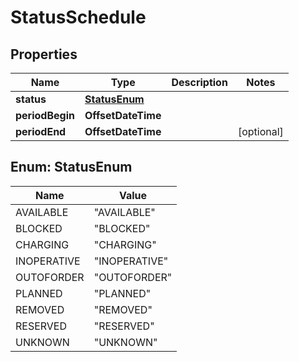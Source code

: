 

# StatusSchedule


## Properties

| Name | Type | Description | Notes |
|------------ | ------------- | ------------- | -------------|
|**status** | [**StatusEnum**](#StatusEnum) |  |  |
|**periodBegin** | **OffsetDateTime** |  |  |
|**periodEnd** | **OffsetDateTime** |  |  [optional] |



## Enum: StatusEnum

| Name | Value |
|---- | -----|
| AVAILABLE | &quot;AVAILABLE&quot; |
| BLOCKED | &quot;BLOCKED&quot; |
| CHARGING | &quot;CHARGING&quot; |
| INOPERATIVE | &quot;INOPERATIVE&quot; |
| OUTOFORDER | &quot;OUTOFORDER&quot; |
| PLANNED | &quot;PLANNED&quot; |
| REMOVED | &quot;REMOVED&quot; |
| RESERVED | &quot;RESERVED&quot; |
| UNKNOWN | &quot;UNKNOWN&quot; |



